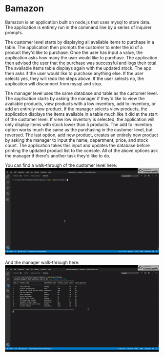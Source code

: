# Bamazon

Bamazon is an application built on node.js that uses mysql to store data. The application is entirely run in the command line by a series of inquirer prompts. 

The customer level starts by displaying all avaliable items to purchase in a table. The application then prompts the customer to enter the id of a product they'd like to purchase. Once the user has input a value, the application asks how many the user would like to purchase. The application then advised the user that the purchase was successful and logs their total. The available items table displays again with the updated stock. The app then asks if the user would like to purchase anything else. If the user selects yes, they will redo the steps above. If the user selects no, the application will disconnect from mysql and stop.

The manager level uses the same database and table as the customer level. The application starts by asking the manager if they'd like to view the available products, view products with a low inventory, add to inventory, or add an entirely new product. If the manager selects view products, the application displays the items available in a table much like it did at the start of the customer level. If view low inventory is selected, the application will only display items with stock lower than 5 products. The add to inventory option works much the same as the purchasing in the customer level, but reversed. The last option, add new product, creates an entirely new product by asking the manager to input the name, department, price, and stock count. The application takes this input and updates the database before printing the updated product list to the console. All of the above options ask the manager if there's another task they'd like to do.

You can find a walk-through of the customer level here: ![](customer.gif) 

And the manager walk-through here: ![](manager.gif)